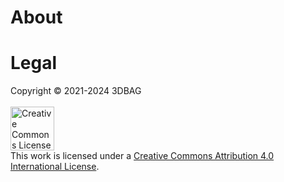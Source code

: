 # About

[//]: # (This index has been adapted from the [original]&#40;https://static.fwrite.org/2023/01/AHN_subunits_GeoTiles.zip&#41;, courtesy)

[//]: # (of the [GeoTiles]&#40;https://weblog.fwrite.org/geotiles/&#41; project, to include only the 1×1.25 km tiles &#40;i.e., the so-called)

[//]: # (*GeoTiles AHN2 subunits* &#40;Fig. 1&#41;&#41; which are available to download from)

[//]: # (its [website]&#40;https://geotiles.citg.tudelft.nl/&#41;.)

[//]: # ()

[//]: # (For more information regarding the GeoTiles tiling schema, please refer to the)

[//]: # (relevant [documentation]&#40;https://weblog.fwrite.org/kaartbladen/&#41;.)

# Legal

Copyright © 2021-2024 3DBAG
<br>
<br>
<a rel="license" href="https://creativecommons.org/licenses/by/4.0/">
<img alt="Creative Commons License" style="border-width:0; height:5em" src="https://mirrors.creativecommons.org/presskit/buttons/88x31/svg/by.svg" />
</a>
<br>
This work is licensed under a <a rel="license" href="https://creativecommons.org/licenses/by/4.0/">Creative Commons
Attribution 4.0 International License</a>.
